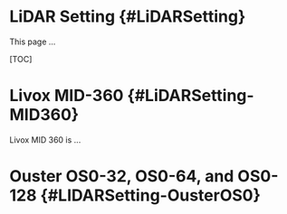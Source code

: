 # LiDAR Setting {#LiDARSetting}
This page ...

[TOC]

# Livox MID-360 {#LiDARSetting-MID360}
Livox MID 360 is ...

# Ouster OS0-32, OS0-64, and OS0-128 {#LIDARSetting-OusterOS0}

